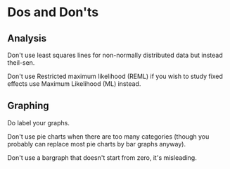 # Dos and Don'ts

## Analysis

Don't use least squares lines for non-normally distributed data but instead theil-sen.

Don't use Restricted maximum likelihood (REML) if you wish to study fixed effects use Maximum Likelihood (ML) instead.


## Graphing

Do label your graphs.

Don't use pie charts when there are too many categories (though you probably can replace most pie charts by bar graphs anyway).

Don't use a bargraph that doesn't start from zero, it's misleading.
